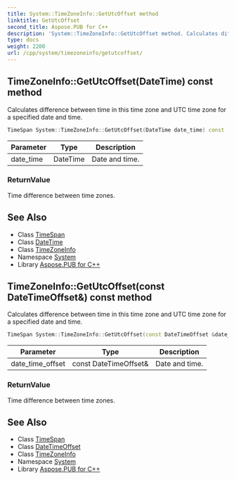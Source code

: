 ```yaml
---
title: System::TimeZoneInfo::GetUtcOffset method
linktitle: GetUtcOffset
second_title: Aspose.PUB for C++
description: 'System::TimeZoneInfo::GetUtcOffset method. Calculates difference between time in this time zone and UTC time zone for a specified date and time in C++.'
type: docs
weight: 2200
url: /cpp/system/timezoneinfo/getutcoffset/
---
```

## TimeZoneInfo::GetUtcOffset(DateTime) const method


Calculates difference between time in this time zone and UTC time zone for a specified date and time.

```cpp
TimeSpan System::TimeZoneInfo::GetUtcOffset(DateTime date_time) const
```


| Parameter | Type | Description |
| --- | --- | --- |
| date_time | DateTime | Date and time. |

### ReturnValue

Time difference between time zones.

## See Also

* Class [TimeSpan](../../timespan/)
* Class [DateTime](../../datetime/)
* Class [TimeZoneInfo](../)
* Namespace [System](../../)
* Library [Aspose.PUB for C++](../../../)
## TimeZoneInfo::GetUtcOffset(const DateTimeOffset\&) const method


Calculates difference between time in this time zone and UTC time zone for a specified date and time.

```cpp
TimeSpan System::TimeZoneInfo::GetUtcOffset(const DateTimeOffset &date_time_offset) const
```


| Parameter | Type | Description |
| --- | --- | --- |
| date_time_offset | const DateTimeOffset\& | Date and time. |

### ReturnValue

Time difference between time zones.

## See Also

* Class [TimeSpan](../../timespan/)
* Class [DateTimeOffset](../../datetimeoffset/)
* Class [TimeZoneInfo](../)
* Namespace [System](../../)
* Library [Aspose.PUB for C++](../../../)
